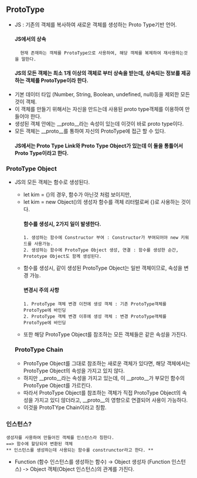 ## ProtoType

- JS : 기존의 객체를 복사하여 새로운 객체를 생성하는 Proto Type기반 언어. 
    #### JS에서의 상속
        현재 존재하는 객체를 ProtoType으로 사용하여, 해당 객체를 복제하여 재사용하는것을 말한다.
  #### JS의 모든 객체는 최소 1개 이상의 객체로 부터 상속을 받는데, 상속되는 정보를 제공하는 객체를 ProtoType이라 한다.
- 기본 데이터 타입 (Number, String, Boolean, undefined, null)등을 제외한 모든 것이 객체.
- 이 객체를 만들기 위해서는 자신을 만드는데 사용된 proto type객체를 이용하여 만들어야 한다.
- 생성된 객체 안에는  __proto__라는 속성이 있는데 이것이 바로 proto type이다.
- 모든 객체는 __proto__를 통하여 자신의 ProtoType에 접근 할 수 있다.
  #### JS에서는 Proto Type Link와 Proto Type Object가 있는데 이 둘을 통틀어서 Proto Type이라고 한다.

### ProtoType Object
- JS의 모든 객체는 함수로 생성된다.
  - let kim = {}의 경우, 함수가 아닌것 처럼 보이지만,
  - let kim = new Object()의 생성자 함수를 객체 리터럴로써 {}로 사용하는 것이다.
    #### 함수를 생성시, 2가지 일이 발생한다.
        1. 생성하는 함수에 Constructor 부여 : Constructor가 부여되어야 new 키워드를 사용가능.
        2. 생성하는 함수에 ProtoType Object 생성, 연결 : 함수를 생성한 순간, Prototype Object도 함께 생성된다.
  - 함수를 생성시, 같이 생성된 ProtoType Object는 일반 객체이므로, 속성을 변경 가능.
    #### 변경시 주의 사항
        1. ProtoType 객체 변경 이전에 생성 객체 : 기존 ProtoType객체를 ProtoType에 바인딩
        2. ProtoType 객체 변경 이후에 생성 객체 : 변경 ProtoType객체를 ProtoType에 바인딩
  - 또한 해당 ProtoType Object를 참조하는 모든 객체들은 같은 속성을 가진다.
  
  ### ProtoType Chain
  - ProtoType Object를 그대로 참조하는 새로운 객체가 있다면, 해당 객체에서는 ProtoType Object의 속성을 가지고 있지 않다.
  - 하지만 __proto__라는 속성을 가지고 있는데, 이 __proto__가 부모인 함수의 ProtoType Object를 가르킨다.
  - 따라서 ProtoType Object를 참조하는 객체가 직접 ProtoType Object의 속성을 가지고 있디 않더라고, __proto__의 영향으로 연결되어 사용이 가능하다.
  - 이것을 ProtoTYpe Chain이라고 칭함.


### 인스턴스?
    생성자를 사용하여 만들어진 객체를 인스턴스라 칭한다.
    ==> 함수에 할당되어 변환된 객체
    ** 인스턴스를 생성하는데 사용되는 함수를 construnctor라고 한다. **
- Function (함수 인스턴스를 생성하는 함수) -> Object 생성자 (Function 인스턴스) -> Object 객체(Object 인스턴스)의 관계를 가진다.
